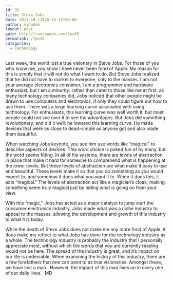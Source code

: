```yaml
---
id: 35
title: Steve Jobs
date: 2011-10-11T20:34:13+00:00
author: mjdudak
layout: post
guid: http://rantaweek.com/?p=35
permalink: /?p=35
categories:
  - Technology
---
```

Last week, the world lost a true visionary in Steve Jobs. For those of you who know me, you know I have never been fond of Apple. My reason for this is simply that it will not do what I want to do. But Steve Jobs realized that he did not have to market to everyone, only to the masses. I am not your average electronics consumer, I am a programmer and hardware enthusiast, but I am a minority. rather than cater to those like me at first, as many technology companies did, Jobs noticed that other people might be drawn to use computers and electronics, if only they could figure out how to use them. There was a large learning curve associated with using technology. For enthusiasts, this learning curve was well worth it, but most people could not see over it to see the advantages. But Jobs did something revolutionary, and did it well: he lowered this learning curve. He made devices that were as close to dead-simple as anyone got and also made them beautiful.

When watching Jobs keynote, you see him use words like &#8220;magical&#8221; to describe aspects of devices. This word choice is poked fun of by many, but the word seems fitting. In all of his systems, there are levels of abstraction in place that make it hard for someone to comprehend what is happening at the lower levels. But these levels of abstraction are what make it easy to use and beautiful. These levels make it so that you do something as you would expect to, and somehow it does what you want it to. When it does this, it acts &#8220;magical.&#8221; The levels of abstraction act like a magician&#8217;s cloak, making something seem truly magical just by hiding what is going on from your view.

With this &#8220;magic,&#8221; Jobs has acted as a major catalyst to jump start the consumer electronics industry. Jobs made what was a niche industry to appeal to the masses, allowing the development and growth of this industry to what it is today.

While the death of Steve Jobs does not make me any more fond of Apple, it does make me reflect to what Jobs has done for the technology industry as a whole. The technology industry is probably the industry that I personally appreciate most, without which the words that you are currently reading would not be here. The spread of the industry is great, and it&#8217;s impact on our life is undeniable. When examining the history of this industry, there are a few forefathers that one can point to as true visionaries. Amongst these, we have lost a man.  However, the impact of this man lives on in every one of our daily lives. -MD